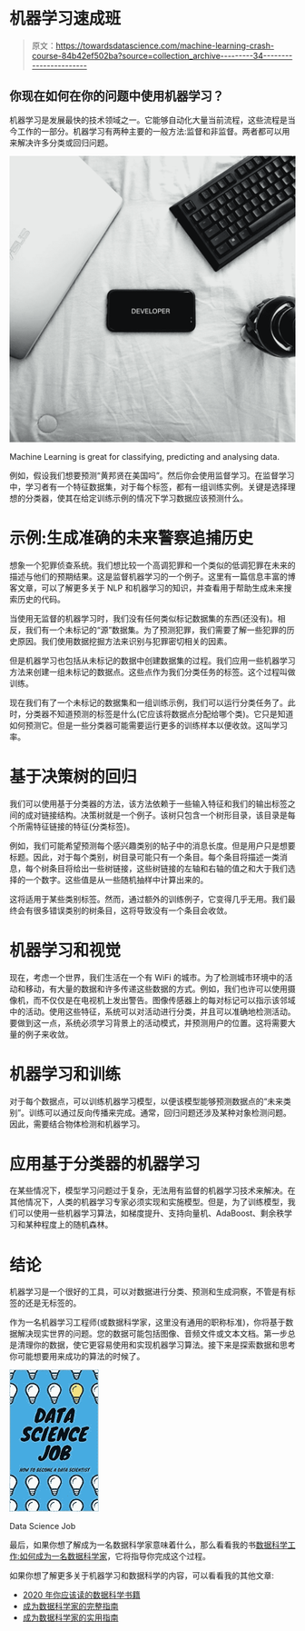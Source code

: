# 机器学习速成班

> 原文：<https://towardsdatascience.com/machine-learning-crash-course-84b42ef502ba?source=collection_archive---------34----------------------->

## 你现在如何在你的问题中使用机器学习？

机器学习是发展最快的技术领域之一。它能够自动化大量当前流程，这些流程是当今工作的一部分。机器学习有两种主要的一般方法:监督和非监督。两者都可以用来解决许多分类或回归问题。

![](img/c6a696e35617006cbb15ba380fe4cfba.png)

Machine Learning is great for classifying, predicting and analysing data.

例如，假设我们想要预测“黄邦贤在美国吗”。然后你会使用监督学习。在监督学习中，学习者有一个特征数据集，对于每个标签，都有一组训练实例。关键是选择理想的分类器，使其在给定训练示例的情况下学习数据应该预测什么。

# 示例:生成准确的未来警察追捕历史

想象一个犯罪侦查系统。我们想比较一个高调犯罪和一个类似的低调犯罪在未来的描述与他们的预期结果。这是监督机器学习的一个例子。这里有一篇信息丰富的博客文章，可以了解更多关于 NLP 和机器学习的知识，并查看用于帮助生成未来搜索历史的代码。

当使用无监督的机器学习时，我们没有任何类似标记数据集的东西(还没有)。相反，我们有一个未标记的“源”数据集。为了预测犯罪，我们需要了解一些犯罪的历史原因。我们使用数据挖掘方法来识别与犯罪密切相关的因素。

但是机器学习也包括从未标记的数据中创建数据集的过程。我们应用一些机器学习方法来创建一组未标记的数据点。这些点作为我们分类任务的标签。这个过程叫做训练。

现在我们有了一个未标记的数据集和一组训练示例，我们可以运行分类任务了。此时，分类器不知道预测的标签是什么(它应该将数据点分配给哪个类)。它只是知道如何预测它。但是一些分类器可能需要运行更多的训练样本以便收敛。这叫学习率。

# 基于决策树的回归

我们可以使用基于分类器的方法，该方法依赖于一些输入特征和我们的输出标签之间的成对链接结构。决策树就是一个例子。该树只包含一个树形目录，该目录是每个所需特征链接的特征(分类标签)。

例如，我们可能希望预测每个感兴趣类别的帖子中的消息长度。但是用户只是想要标题。因此，对于每个类别，树目录可能只有一个条目。每个条目将描述一类消息，每个树条目将给出一些树链接，这些树链接的左轴和右轴的值之和大于我们选择的一个数字。这些值是从一些随机抽样中计算出来的。

这将适用于某些类别标签。然而，通过额外的训练例子，它变得几乎无用。我们最终会有很多错误类别的树条目，这将导致没有一个条目会收敛。

# 机器学习和视觉

现在，考虑一个世界，我们生活在一个有 WiFi 的城市。为了检测城市环境中的活动和移动，有大量的数据和许多传递这些数据的方式。例如，我们也许可以使用摄像机，而不仅仅是在电视机上发出警告。图像传感器上的每对标记可以指示该邻域中的活动。使用这些特征，系统可以对活动进行分类，并且可以准确地检测活动。要做到这一点，系统必须学习背景上的活动模式，并预测用户的位置。这将需要大量的例子来收敛。

# 机器学习和训练

对于每个数据点，可以训练机器学习模型，以便该模型能够预测数据点的“未来类别”。训练可以通过反向传播来完成。通常，回归问题还涉及某种对象检测问题。因此，需要结合物体检测和机器学习。

# 应用基于分类器的机器学习

在某些情况下，模型学习问题过于复杂，无法用有监督的机器学习技术来解决。在其他情况下，人类的机器学习专家必须实现和实施模型。但是，为了训练模型，我们可以使用一些机器学习算法，如梯度提升、支持向量机、AdaBoost、剩余秩学习和某种程度上的随机森林。

# 结论

机器学习是一个很好的工具，可以对数据进行分类、预测和生成洞察，不管是有标签的还是无标签的。

作为一名机器学习工程师(或数据科学家，这里没有通用的职称标准)，你将基于数据解决现实世界的问题。您的数据可能包括图像、音频文件或文本文档。第一步总是清理你的数据，使它更容易使用和实现机器学习算法。接下来是探索数据和思考你可能想要用来成功的算法的时候了。

![](img/a947842ca069a9b29cebd21bfacd1993.png)

Data Science Job

最后，如果你想了解成为一名数据科学家意味着什么，那么看看我的书[数据科学工作:如何成为一名数据科学家](https://amzn.to/3aQVTjs)，它将指导你完成这个过程。

如果你想了解更多关于机器学习和数据科学的内容，可以看看我的其他文章:

*   [2020 年你应该读的数据科学书籍](/data-science-books-you-should-read-in-2020-358f70e1d9b2)
*   [成为数据科学家的完整指南](/complete-guide-to-become-a-data-scientist-1e08bc54688d)
*   [成为数据科学家的实用指南](/practical-guide-to-become-a-data-scientist-2483a5f83770)